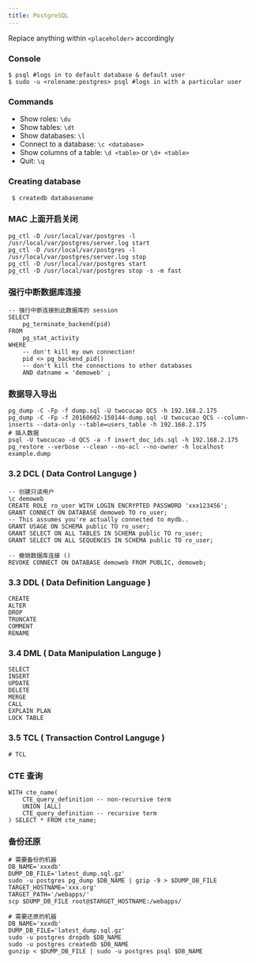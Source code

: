 ```yaml
---
title: PostgreSQL
---
```


Replace anything within `<placeholder>` accordingly

### Console

    $ psql #logs in to default database & default user
    $ sudo -u <rolename:postgres> psql #logs in with a particular user

### Commands

 * Show roles: `\du`
 * Show tables: `\dt`
 * Show databases: `\l`
 * Connect to a database: `\c <database>`
 * Show columns of a table: `\d <table>` or `\d+ <table>`
 * Quit: `\q`

### Creating database

     $ createdb databasename

### MAC 上面开启关闭

    pg_ctl -D /usr/local/var/postgres -l /usr/local/var/postgres/server.log start
    pg_ctl -D /usr/local/var/postgres -l /usr/local/var/postgres/server.log stop
    pg_ctl -D /usr/local/var/postgres start
    pg_ctl -D /usr/local/var/postgres stop -s -m fast

### 强行中断数据库连接

    -- 强行中断连接到此数据库的 session
    SELECT
        pg_terminate_backend(pid)
    FROM
        pg_stat_activity
    WHERE
        -- don't kill my own connection!
        pid <> pg_backend_pid()
        -- don't kill the connections to other databases
        AND datname = 'demoweb' ;

### 数据导入导出

    pg_dump -C -Fp -f dump.sql -U twocucao QCS -h 192.168.2.175
    pg_dump -C -Fp -f 20160602-150144-dump.sql -U twocucao QCS --column-inserts --data-only --table=users_table -h 192.168.2.175
    # 插入数据
    psql -U twocucao -d QCS -a -f insert_doc_ids.sql -h 192.168.2.175
    pg_restore --verbose --clean --no-acl --no-owner -h localhost example.dump

### 3.2 DCL ( Data Control Languge )

    -- 创建只读用户
    \c demoweb
    CREATE ROLE ro_user WITH LOGIN ENCRYPTED PASSWORD 'xxx123456';
    GRANT CONNECT ON DATABASE demoweb TO ro_user;
    -- This assumes you're actually connected to mydb..
    GRANT USAGE ON SCHEMA public TO ro_user;
    GRANT SELECT ON ALL TABLES IN SCHEMA public TO ro_user;
    GRANT SELECT ON ALL SEQUENCES IN SCHEMA public TO ro_user;

    -- 撤销数据库连接 ()
    REVOKE CONNECT ON DATABASE demoweb FROM PUBLIC, demoweb;

### 3.3 DDL ( Data Definition Language )

    CREATE
    ALTER
    DROP
    TRUNCATE
    COMMENT
    RENAME

### 3.4 DML ( Data Manipulation Languge )

    SELECT
    INSERT
    UPDATE
    DELETE
    MERGE
    CALL
    EXPLAIN PLAN
    LOCK TABLE

### 3.5 TCL ( Transaction Control Languge )

    # TCL

### CTE 查询

    WITH cte_name(
        CTE_query_definition -- non-recursive term
        UNION [ALL]
        CTE_query_definition -- recursive term
    ) SELECT * FROM cte_name;

### 备份还原

    # 需要备份的机器
    DB_NAME='xxxdb'
    DUMP_DB_FILE='latest_dump.sql.gz'
    sudo -u postgres pg_dump $DB_NAME | gzip -9 > $DUMP_DB_FILE
    TARGET_HOSTNAME='xxx.org'
    TARGET_PATH='/webapps/'
    scp $DUMP_DB_FILE root@$TARGET_HOSTNAME:/webapps/

    # 需要还原的机器
    DB_NAME='xxxdb'
    DUMP_DB_FILE='latest_dump.sql.gz'
    sudo -u postgres dropdb $DB_NAME
    sudo -u postgres createdb $DB_NAME
    gunzip < $DUMP_DB_FILE | sudo -u postgres psql $DB_NAME

